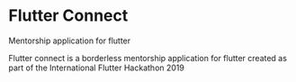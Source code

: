 # Flutter Connect

Mentorship application for flutter

Flutter connect is a borderless mentorship application for flutter created as part of the International Flutter Hackathon 2019